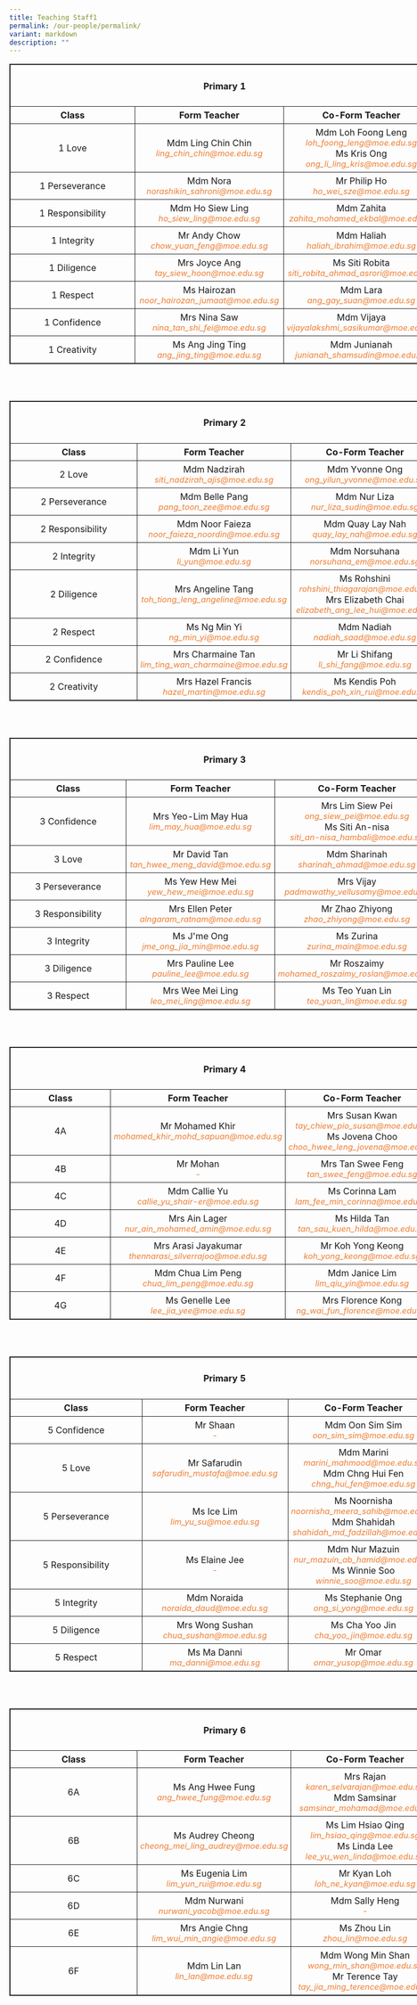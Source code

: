 ```yaml
---
title: Teaching Staff1
permalink: /our-people/permalink/
variant: markdown
description: ""
---
```

<table style="border: 1px solid rgb(42, 42, 42); width: 773px;"><tbody>
<tr><td style="padding: 5px; text-align: center; border: 1px solid rgb(42, 42, 42); vertical-align: middle;" colspan="3" rowspan="1"><h4><strong>Primary 1</strong></h4></td></tr>	
<tr>
<td width="257" style="padding: 5px; text-align: center; border: 1px solid rgb(42, 42, 42); vertical-align: middle;"><b>Class</b></td>
<td width="258" style="padding: 5px; text-align: center; border: 1px solid rgb(42, 42, 42); vertical-align: middle;"><b>Form Teacher</b></td>
<td width="258" style="padding: 5px; text-align: center; border: 1px solid rgb(42, 42, 42); vertical-align: middle;"><b>Co-Form Teacher</b></td></tr>
<tr>
<td width="257" style="padding: 5px; text-align: center; border: 1px solid rgb(42, 42, 42); vertical-align: middle;">1 Love</td>
<td width="258" style="padding: 5px; text-align: center; border: 1px solid rgb(42, 42, 42); vertical-align: middle;">Mdm Ling Chin Chin<br><i style="font-size:11pt; color: rgb(237, 125, 49);">ling_chin_chin@moe.edu.sg</i></td>
<td width="258" style="padding: 5px; text-align: center; border: 1px solid rgb(42, 42, 42); vertical-align: middle;">Mdm Loh Foong Leng<br><i style="font-size:11pt; color: rgb(237, 125, 49);">loh_foong_leng@moe.edu.sg</i><br>Ms Kris Ong<br><i style="font-size:11pt; color: rgb(237, 125, 49);">ong_li_ling_kris@moe.edu.sg</i></td>
</tr>
<tr>
<td width="257" style="padding: 5px; text-align: center; border: 1px solid rgb(42, 42, 42); vertical-align: middle;">1 Perseverance</td>
<td width="258" style="padding: 5px; text-align: center; border: 1px solid rgb(42, 42, 42); vertical-align: middle;">Mdm Nora<br><i style="font-size:11pt; color: rgb(237, 125, 49);">norashikin_sahroni@moe.edu.sg</i></td>
<td width="258" style="padding: 5px; text-align: center; border: 1px solid rgb(42, 42, 42); vertical-align: middle;">Mr Philip Ho<br><i style="font-size:11pt; color: rgb(237, 125, 49);">ho_wei_sze@moe.edu.sg</i></td>
</tr>
<tr>
<td width="257" style="padding: 5px; text-align: center; border: 1px solid rgb(42, 42, 42); vertical-align: middle;">1 Responsibility</td>
<td width="258" style="padding: 5px; text-align: center; border: 1px solid rgb(42, 42, 42); vertical-align: middle;">Mdm Ho Siew Ling<br><i style="font-size:11pt; color: rgb(237, 125, 49);">ho_siew_ling@moe.edu.sg</i></td>
<td width="258" style="padding: 5px; text-align: center; border: 1px solid rgb(42, 42, 42); vertical-align: middle;">Mdm Zahita<br><i style="font-size:11pt; color: rgb(237, 125, 49);">zahita_mohamed_ekbal@moe.edu.sg</i></td>
</tr>
<tr>
<td width="257" style="padding: 5px; text-align: center; border: 1px solid rgb(42, 42, 42); vertical-align: middle;">1 Integrity</td>
<td width="258" style="padding: 5px; text-align: center; border: 1px solid rgb(42, 42, 42); vertical-align: middle;">Mr Andy Chow<br><i style="font-size:11pt; color: rgb(237, 125, 49);">chow_yuan_feng@moe.edu.sg</i></td>
<td width="258" style="padding: 5px; text-align: center; border: 1px solid rgb(42, 42, 42); vertical-align: middle;">Mdm Haliah<br><i style="font-size:11pt; color: rgb(237, 125, 49);">haliah_ibrahim@moe.edu.sg</i></td>
</tr>
<tr>
<td width="257" style="padding: 5px; text-align: center; border: 1px solid rgb(42, 42, 42); vertical-align: middle;">1 Diligence</td>
<td width="258" style="padding: 5px; text-align: center; border: 1px solid rgb(42, 42, 42); vertical-align: middle;">Mrs Joyce Ang<br><i style="font-size:11pt; color: rgb(237, 125, 49);">tay_siew_hoon@moe.edu.sg</i></td>
<td width="258" style="padding: 5px; text-align: center; border: 1px solid rgb(42, 42, 42); vertical-align: middle;">Ms Siti Robita<br><i style="font-size:11pt; color: rgb(237, 125, 49);">siti_robita_ahmad_asrori@moe.edu.sg</i></td>
</tr>
<tr>
<td width="257" style="padding: 5px; text-align: center; border: 1px solid rgb(42, 42, 42); vertical-align: middle;">1 Respect</td>
<td width="258" style="padding: 5px; text-align: center; border: 1px solid rgb(42, 42, 42); vertical-align: middle;">Ms Hairozan<br><i style="font-size:11pt; color: rgb(237, 125, 49);">noor_hairozan_jumaat@moe.edu.sg</i></td>
<td width="258" style="padding: 5px; text-align: center; border: 1px solid rgb(42, 42, 42); vertical-align: middle;">Mdm Lara<br><i style="font-size:11pt; color: rgb(237, 125, 49);">ang_gay_suan@moe.edu.sg</i></td>
</tr>
<tr>
<td width="257" style="padding: 5px; text-align: center; border: 1px solid rgb(42, 42, 42); vertical-align: middle;">1 Confidence</td>
<td width="258" style="padding: 5px; text-align: center; border: 1px solid rgb(42, 42, 42); vertical-align: middle;">Mrs Nina Saw<br><i style="font-size:11pt; color: rgb(237, 125, 49);">nina_tan_shi_fei@moe.edu.sg</i></td>
<td width="258" style="padding: 5px; text-align: center; border: 1px solid rgb(42, 42, 42); vertical-align: middle;">Mdm Vijaya<br><i style="font-size:11pt; color: rgb(237, 125, 49);">vijayalakshmi_sasikumar@moe.edu.sg</i></td>
</tr>
<tr>
<td width="257" style="padding: 5px; text-align: center; border: 1px solid rgb(42, 42, 42); vertical-align: middle;">1 Creativity</td>
<td width="258" style="padding: 5px; text-align: center; border: 1px solid rgb(42, 42, 42); vertical-align: middle;">Ms Ang Jing Ting<br><i style="font-size:11pt; color: rgb(237, 125, 49);">ang_jing_ting@moe.edu.sg</i></td>
<td width="258" style="padding: 5px; text-align: center; border: 1px solid rgb(42, 42, 42); vertical-align: middle;">Mdm Junianah<br><i style="font-size:11pt; color: rgb(237, 125, 49);">junianah_shamsudin@moe.edu.sg</i></td>
</tr>
</tbody></table><br><br>
<!--............................................................................................................-->	
<table style="border: 1px solid rgb(42, 42, 42); width: 773px;"><tbody>
<tr><td style="padding: 5px; text-align: center; border: 1px solid rgb(42, 42, 42); vertical-align: middle;" colspan="3" rowspan="1"><h4><strong>Primary 2</strong></h4></td></tr>	
<tr>
<td width="257" style="padding: 5px; text-align: center; border: 1px solid rgb(42, 42, 42); vertical-align: middle;"><b>Class</b></td>
<td width="258" style="padding: 5px; text-align: center; border: 1px solid rgb(42, 42, 42); vertical-align: middle;"><b>Form Teacher</b></td>
<td width="258" style="padding: 5px; text-align: center; border: 1px solid rgb(42, 42, 42); vertical-align: middle;"><b>Co-Form Teacher</b></td></tr>
<tr>
<td width="257" style="padding: 5px; text-align: center; border: 1px solid rgb(42, 42, 42); vertical-align: middle;">2 Love</td>
<td width="258" style="padding: 5px; text-align: center; border: 1px solid rgb(42, 42, 42); vertical-align: middle;">Mdm Nadzirah<br><i style="font-size:11pt; color: rgb(237, 125, 49);">siti_nadzirah_ajis@moe.edu.sg</i></td>
<td width="258" style="padding: 5px; text-align: center; border: 1px solid rgb(42, 42, 42); vertical-align: middle;">Mdm Yvonne Ong<br><i style="font-size:11pt; color: rgb(237, 125, 49);">ong_yilun_yvonne@moe.edu.sg</i></td>
</tr>
<tr>
<td width="257" style="padding: 5px; text-align: center; border: 1px solid rgb(42, 42, 42); vertical-align: middle;">2 Perseverance</td>
<td width="258" style="padding: 5px; text-align: center; border: 1px solid rgb(42, 42, 42); vertical-align: middle;">Mdm Belle Pang<br><i style="font-size:11pt; color: rgb(237, 125, 49);">pang_toon_zee@moe.edu.sg</i></td>
<td width="258" style="padding: 5px; text-align: center; border: 1px solid rgb(42, 42, 42); vertical-align: middle;">Mdm Nur Liza<br><i style="font-size:11pt; color: rgb(237, 125, 49);">nur_liza_sudin@moe.edu.sg</i></td>
</tr>
<tr>
<td width="257" style="padding: 5px; text-align: center; border: 1px solid rgb(42, 42, 42); vertical-align: middle;">2 Responsibility</td>
<td width="258" style="padding: 5px; text-align: center; border: 1px solid rgb(42, 42, 42); vertical-align: middle;">Mdm Noor Faieza<br><i style="font-size:11pt; color: rgb(237, 125, 49);">noor_faieza_noordin@moe.edu.sg</i></td>
<td width="258" style="padding: 5px; text-align: center; border: 1px solid rgb(42, 42, 42); vertical-align: middle;">Mdm Quay Lay Nah<br><i style="font-size:11pt; color: rgb(237, 125, 49);">quay_lay_nah@moe.edu.sg</i></td>
</tr>
<tr>
<td width="257" style="padding: 5px; text-align: center; border: 1px solid rgb(42, 42, 42); vertical-align: middle;">2 Integrity</td>
<td width="258" style="padding: 5px; text-align: center; border: 1px solid rgb(42, 42, 42); vertical-align: middle;">Mdm Li Yun<br><i style="font-size:11pt; color: rgb(237, 125, 49);">li_yun@moe.edu.sg</i></td>
<td width="258" style="padding: 5px; text-align: center; border: 1px solid rgb(42, 42, 42); vertical-align: middle;">Mdm Norsuhana<br><i style="font-size:11pt; color: rgb(237, 125, 49);">norsuhana_em@moe.edu.sg</i></td>
</tr>
<tr>
<td width="257" style="padding: 5px; text-align: center; border: 1px solid rgb(42, 42, 42); vertical-align: middle;">2 Diligence</td>
<td width="258" style="padding: 5px; text-align: center; border: 1px solid rgb(42, 42, 42); vertical-align: middle;">Mrs Angeline Tang<br><i style="font-size:11pt; color: rgb(237, 125, 49);">toh_tiong_leng_angeline@moe.edu.sg</i></td>
<td width="258" style="padding: 5px; text-align: center; border: 1px solid rgb(42, 42, 42); vertical-align: middle;">Ms Rohshini<br><i style="font-size:11pt; color: rgb(237, 125, 49);">rohshini_thiagarajan@moe.edu.sg</i><br>Mrs Elizabeth Chai<br><i style="font-size:11pt; color: rgb(237, 125, 49);">elizabeth_ang_lee_hui@moe.edu.sg</i></td>
</tr>
<tr>
<td width="257" style="padding: 5px; text-align: center; border: 1px solid rgb(42, 42, 42); vertical-align: middle;">2 Respect</td>
<td width="258" style="padding: 5px; text-align: center; border: 1px solid rgb(42, 42, 42); vertical-align: middle;">Ms Ng Min Yi<br><i style="font-size:11pt; color: rgb(237, 125, 49);">ng_min_yi@moe.edu.sg</i></td>
<td width="258" style="padding: 5px; text-align: center; border: 1px solid rgb(42, 42, 42); vertical-align: middle;">Mdm Nadiah<br><i style="font-size:11pt; color: rgb(237, 125, 49);">nadiah_saad@moe.edu.sg</i></td>
</tr>
<tr>
<td width="257" style="padding: 5px; text-align: center; border: 1px solid rgb(42, 42, 42); vertical-align: middle;">2 Confidence</td>
<td width="258" style="padding: 5px; text-align: center; border: 1px solid rgb(42, 42, 42); vertical-align: middle;">Mrs Charmaine Tan<br><i style="font-size:11pt; color: rgb(237, 125, 49);">lim_ting_wan_charmaine@moe.edu.sg</i></td>
<td width="258" style="padding: 5px; text-align: center; border: 1px solid rgb(42, 42, 42); vertical-align: middle;">Mr Li Shifang<br><i style="font-size:11pt; color: rgb(237, 125, 49);">li_shi_fang@moe.edu.sg</i></td>
</tr>
<tr>
<td width="257" style="padding: 5px; text-align: center; border: 1px solid rgb(42, 42, 42); vertical-align: middle;">2 Creativity</td>
<td width="258" style="padding: 5px; text-align: center; border: 1px solid rgb(42, 42, 42); vertical-align: middle;">Mrs Hazel Francis<br><i style="font-size:11pt; color: rgb(237, 125, 49);">hazel_martin@moe.edu.sg</i></td>
<td width="258" style="padding: 5px; text-align: center; border: 1px solid rgb(42, 42, 42); vertical-align: middle;">Ms Kendis Poh<br><i style="font-size:11pt; color: rgb(237, 125, 49);">kendis_poh_xin_rui@moe.edu.sg</i></td>
</tr>
</tbody></table><br><br>
<!--............................................................................................................-->
<table style="border: 1px solid rgb(42, 42, 42); width: 773px;"><tbody>
<tr><td style="padding: 5px; text-align: center; border: 1px solid rgb(42, 42, 42); vertical-align: middle;" colspan="3" rowspan="1"><h4><strong>Primary 3</strong></h4></td></tr>	
<tr>
<td width="257" style="padding: 5px; text-align: center; border: 1px solid rgb(42, 42, 42); vertical-align: middle;"><b>Class</b></td>
<td width="258" style="padding: 5px; text-align: center; border: 1px solid rgb(42, 42, 42); vertical-align: middle;"><b>Form Teacher</b></td>
<td width="258" style="padding: 5px; text-align: center; border: 1px solid rgb(42, 42, 42); vertical-align: middle;"><b>Co-Form Teacher</b></td></tr>
<tr>
<td width="257" style="padding: 5px; text-align: center; border: 1px solid rgb(42, 42, 42); vertical-align: middle;">3 Confidence</td>
<td width="258" style="padding: 5px; text-align: center; border: 1px solid rgb(42, 42, 42); vertical-align: middle;">Mrs Yeo-Lim May Hua<br><i style="font-size:11pt; color: rgb(237, 125, 49);">lim_may_hua@moe.edu.sg</i></td>
<td width="258" style="padding: 5px; text-align: center; border: 1px solid rgb(42, 42, 42); vertical-align: middle;">Mrs Lim Siew Pei<br><i style="font-size:11pt; color: rgb(237, 125, 49);">ong_siew_pei@moe.edu.sg</i><br>Ms Siti An-nisa<br><i style="font-size:11pt; color: rgb(237, 125, 49);">siti_an-nisa_hambali@moe.edu.sg</i></td>
</tr>
<tr>
<td width="257" style="padding: 5px; text-align: center; border: 1px solid rgb(42, 42, 42); vertical-align: middle;">3 Love</td>
<td width="258" style="padding: 5px; text-align: center; border: 1px solid rgb(42, 42, 42); vertical-align: middle;">Mr David Tan<br><i style="font-size:11pt; color: rgb(237, 125, 49);">tan_hwee_meng_david@moe.edu.sg</i></td>
<td width="258" style="padding: 5px; text-align: center; border: 1px solid rgb(42, 42, 42); vertical-align: middle;">Mdm Sharinah<br><i style="font-size:11pt; color: rgb(237, 125, 49);">sharinah_ahmad@moe.edu.sg</i></td>
</tr>
<tr>
<td width="257" style="padding: 5px; text-align: center; border: 1px solid rgb(42, 42, 42); vertical-align: middle;">3 Perseverance</td>
<td width="258" style="padding: 5px; text-align: center; border: 1px solid rgb(42, 42, 42); vertical-align: middle;">Ms Yew Hew Mei<br><i style="font-size:11pt; color: rgb(237, 125, 49);">yew_hew_mei@moe.edu.sg</i></td>
<td width="258" style="padding: 5px; text-align: center; border: 1px solid rgb(42, 42, 42); vertical-align: middle;">Mrs Vijay<br><i style="font-size:11pt; color: rgb(237, 125, 49);">padmawathy_vellusamy@moe.edu.sg</i></td>
</tr>
<tr>
<td width="257" style="padding: 5px; text-align: center; border: 1px solid rgb(42, 42, 42); vertical-align: middle;">3 Responsibility</td>
<td width="258" style="padding: 5px; text-align: center; border: 1px solid rgb(42, 42, 42); vertical-align: middle;">Mrs Ellen Peter<br><i style="font-size:11pt; color: rgb(237, 125, 49);">alngaram_ratnam@moe.edu.sg</i></td>
<td width="258" style="padding: 5px; text-align: center; border: 1px solid rgb(42, 42, 42); vertical-align: middle;">Mr Zhao Zhiyong<br><i style="font-size:11pt; color: rgb(237, 125, 49);">zhao_zhiyong@moe.edu.sg</i></td>
</tr>
<tr>
<td width="257" style="padding: 5px; text-align: center; border: 1px solid rgb(42, 42, 42); vertical-align: middle;">3 Integrity</td>
<td width="258" style="padding: 5px; text-align: center; border: 1px solid rgb(42, 42, 42); vertical-align: middle;">Ms J'me Ong<br><i style="font-size:11pt; color: rgb(237, 125, 49);">jme_ong_jia_min@moe.edu.sg</i></td>
<td width="258" style="padding: 5px; text-align: center; border: 1px solid rgb(42, 42, 42); vertical-align: middle;">Ms Zurina<br><i style="font-size:11pt; color: rgb(237, 125, 49);">zurina_main@moe.edu.sg</i></td>
</tr>
<tr>
<td width="257" style="padding: 5px; text-align: center; border: 1px solid rgb(42, 42, 42); vertical-align: middle;">3 Diligence</td>
<td width="258" style="padding: 5px; text-align: center; border: 1px solid rgb(42, 42, 42); vertical-align: middle;">Mrs Pauline Lee<br><i style="font-size:11pt; color: rgb(237, 125, 49);">pauline_lee@moe.edu.sg</i></td>
<td width="258" style="padding: 5px; text-align: center; border: 1px solid rgb(42, 42, 42); vertical-align: middle;">Mr Roszaimy<br><i style="font-size:11pt; color: rgb(237, 125, 49);">mohamed_roszaimy_roslan@moe.edu.sg</i></td>
</tr>
<tr>
<td width="257" style="padding: 5px; text-align: center; border: 1px solid rgb(42, 42, 42); vertical-align: middle;">3 Respect</td>
<td width="258" style="padding: 5px; text-align: center; border: 1px solid rgb(42, 42, 42); vertical-align: middle;">Mrs Wee Mei Ling<br><i style="font-size:11pt; color: rgb(237, 125, 49);">leo_mei_ling@moe.edu.sg</i></td>
<td width="258" style="padding: 5px; text-align: center; border: 1px solid rgb(42, 42, 42); vertical-align: middle;">Ms Teo Yuan Lin<br><i style="font-size:11pt; color: rgb(237, 125, 49);">teo_yuan_lin@moe.edu.sg</i></td>
</tr>
</tbody></table><br><br>
<!--............................................................................................................-->
<table style="border: 1px solid rgb(42, 42, 42); width: 773px;"><tbody>
<tr><td style="padding: 5px; text-align: center; border: 1px solid rgb(42, 42, 42); vertical-align: middle;" colspan="3" rowspan="1"><h4><strong>Primary 4</strong></h4></td></tr>	
<tr>
<td width="257" style="padding: 5px; text-align: center; border: 1px solid rgb(42, 42, 42); vertical-align: middle;"><b>Class</b></td>
<td width="258" style="padding: 5px; text-align: center; border: 1px solid rgb(42, 42, 42); vertical-align: middle;"><b>Form Teacher</b></td>
<td width="258" style="padding: 5px; text-align: center; border: 1px solid rgb(42, 42, 42); vertical-align: middle;"><b>Co-Form Teacher</b></td></tr>
<tr>
<td width="257" style="padding: 5px; text-align: center; border: 1px solid rgb(42, 42, 42); vertical-align: middle;">4A</td>
<td width="258" style="padding: 5px; text-align: center; border: 1px solid rgb(42, 42, 42); vertical-align: middle;">Mr Mohamed Khir<br><i style="font-size:11pt; color: rgb(237, 125, 49);">mohamed_khir_mohd_sapuan@moe.edu.sg</i></td>
<td width="258" style="padding: 5px; text-align: center; border: 1px solid rgb(42, 42, 42); vertical-align: middle;">Mrs Susan Kwan<br><i style="font-size:11pt; color: rgb(237, 125, 49);">tay_chiew_pio_susan@moe.edu.sg</i><br>Ms Jovena Choo<br><i style="font-size:11pt; color: rgb(237, 125, 49);">choo_hwee_leng_jovena@moe.edu.sg</i></td>
</tr>
<tr>
<td width="257" style="padding: 5px; text-align: center; border: 1px solid rgb(42, 42, 42); vertical-align: middle;">4B</td>
<td width="258" style="padding: 5px; text-align: center; border: 1px solid rgb(42, 42, 42); vertical-align: middle;">Mr Mohan<br><i style="font-size:11pt; color: rgb(237, 125, 49);">-</i></td>
<td width="258" style="padding: 5px; text-align: center; border: 1px solid rgb(42, 42, 42); vertical-align: middle;">Mrs Tan Swee Feng<br><i style="font-size:11pt; color: rgb(237, 125, 49);">tan_swee_feng@moe.edu.sg</i></td>
</tr>
<tr>
<td width="257" style="padding: 5px; text-align: center; border: 1px solid rgb(42, 42, 42); vertical-align: middle;">4C</td>
<td width="258" style="padding: 5px; text-align: center; border: 1px solid rgb(42, 42, 42); vertical-align: middle;">Mdm Callie Yu<br><i style="font-size:11pt; color: rgb(237, 125, 49);">callie_yu_shair-er@moe.edu.sg</i></td>
<td width="258" style="padding: 5px; text-align: center; border: 1px solid rgb(42, 42, 42); vertical-align: middle;">Ms Corinna Lam<br><i style="font-size:11pt; color: rgb(237, 125, 49);">lam_fee_min_corinna@moe.edu.sg</i></td>
</tr>
<tr>
<td width="257" style="padding: 5px; text-align: center; border: 1px solid rgb(42, 42, 42); vertical-align: middle;">4D</td>
<td width="258" style="padding: 5px; text-align: center; border: 1px solid rgb(42, 42, 42); vertical-align: middle;">Mrs Ain Lager<br><i style="font-size:11pt; color: rgb(237, 125, 49);">nur_ain_mohamed_amin@moe.edu.sg</i></td>
<td width="258" style="padding: 5px; text-align: center; border: 1px solid rgb(42, 42, 42); vertical-align: middle;">Ms Hilda Tan<br><i style="font-size:11pt; color: rgb(237, 125, 49);">tan_sau_kuen_hilda@moe.edu.sg</i></td>
</tr>
<tr>
<td width="257" style="padding: 5px; text-align: center; border: 1px solid rgb(42, 42, 42); vertical-align: middle;">4E</td>
<td width="258" style="padding: 5px; text-align: center; border: 1px solid rgb(42, 42, 42); vertical-align: middle;">Mrs Arasi Jayakumar<br><i style="font-size:11pt; color: rgb(237, 125, 49);">thennarasi_silverrajoo@moe.edu.sg</i></td>
<td width="258" style="padding: 5px; text-align: center; border: 1px solid rgb(42, 42, 42); vertical-align: middle;">Mr Koh Yong Keong<br><i style="font-size:11pt; color: rgb(237, 125, 49);">koh_yong_keong@moe.edu.sg</i></td>
</tr>
<tr>
<td width="257" style="padding: 5px; text-align: center; border: 1px solid rgb(42, 42, 42); vertical-align: middle;">4F</td>
<td width="258" style="padding: 5px; text-align: center; border: 1px solid rgb(42, 42, 42); vertical-align: middle;">Mdm Chua Lim Peng<br><i style="font-size:11pt; color: rgb(237, 125, 49);">chua_lim_peng@moe.edu.sg</i></td>
<td width="258" style="padding: 5px; text-align: center; border: 1px solid rgb(42, 42, 42); vertical-align: middle;">Mdm Janice Lim<br><i style="font-size:11pt; color: rgb(237, 125, 49);">lim_qiu_yin@moe.edu.sg</i></td>
</tr>
<tr>
<td width="257" style="padding: 5px; text-align: center; border: 1px solid rgb(42, 42, 42); vertical-align: middle;">4G</td>
<td width="258" style="padding: 5px; text-align: center; border: 1px solid rgb(42, 42, 42); vertical-align: middle;">Ms Genelle Lee<br><i style="font-size:11pt; color: rgb(237, 125, 49);">lee_jia_yee@moe.edu.sg</i></td>
<td width="258" style="padding: 5px; text-align: center; border: 1px solid rgb(42, 42, 42); vertical-align: middle;">Mrs Florence Kong<br><i style="font-size:11pt; color: rgb(237, 125, 49);">ng_wai_fun_florence@moe.edu.sg</i></td>
</tr>
</tbody></table><br><br>
<!--............................................................................................................-->
<table style="border: 1px solid rgb(42, 42, 42); width: 773px;"><tbody>
<tr><td style="padding: 5px; text-align: center; border: 1px solid rgb(42, 42, 42); vertical-align: middle;" colspan="3" rowspan="1"><h4><strong>Primary 5</strong></h4></td></tr>	
<tr>
<td width="257" style="padding: 5px; text-align: center; border: 1px solid rgb(42, 42, 42); vertical-align: middle;"><b>Class</b></td>
<td width="258" style="padding: 5px; text-align: center; border: 1px solid rgb(42, 42, 42); vertical-align: middle;"><b>Form Teacher</b></td>
<td width="258" style="padding: 5px; text-align: center; border: 1px solid rgb(42, 42, 42); vertical-align: middle;"><b>Co-Form Teacher</b></td></tr>
<tr>
<td width="257" style="padding: 5px; text-align: center; border: 1px solid rgb(42, 42, 42); vertical-align: middle;">5 Confidence</td>
<td width="258" style="padding: 5px; text-align: center; border: 1px solid rgb(42, 42, 42); vertical-align: middle;">Mr Shaan<br><i style="font-size:11pt; color: rgb(237, 125, 49);">-</i></td>
<td width="258" style="padding: 5px; text-align: center; border: 1px solid rgb(42, 42, 42); vertical-align: middle;">Mdm Oon Sim Sim<br><i style="font-size:11pt; color: rgb(237, 125, 49);">oon_sim_sim@moe.edu.sg</i></td>
</tr>
<tr>
<td width="257" style="padding: 5px; text-align: center; border: 1px solid rgb(42, 42, 42); vertical-align: middle;">5 Love</td>
<td width="258" style="padding: 5px; text-align: center; border: 1px solid rgb(42, 42, 42); vertical-align: middle;">Mr Safarudin<br><i style="font-size:11pt; color: rgb(237, 125, 49);">safarudin_mustafa@moe.edu.sg</i></td>
<td width="258" style="padding: 5px; text-align: center; border: 1px solid rgb(42, 42, 42); vertical-align: middle;">Mdm Marini<br><i style="font-size:11pt; color: rgb(237, 125, 49);">marini_mahmood@moe.edu.sg</i><br>Mdm Chng Hui Fen<br><i style="font-size:11pt; color: rgb(237, 125, 49);">chng_hui_fen@moe.edu.sg</i></td>
</tr>
<tr>
<td width="257" style="padding: 5px; text-align: center; border: 1px solid rgb(42, 42, 42); vertical-align: middle;">5 Perseverance</td>
<td width="258" style="padding: 5px; text-align: center; border: 1px solid rgb(42, 42, 42); vertical-align: middle;">Ms Ice Lim<br><i style="font-size:11pt; color: rgb(237, 125, 49);">lim_yu_su@moe.edu.sg</i></td>
<td width="258" style="padding: 5px; text-align: center; border: 1px solid rgb(42, 42, 42); vertical-align: middle;">Ms Noornisha<br><i style="font-size:11pt; color: rgb(237, 125, 49);">noornisha_meera_sahib@moe.edu.sg</i><br>Mdm Shahidah<br><i style="font-size:11pt; color: rgb(237, 125, 49);">shahidah_md_fadzillah@moe.edu.sg</i></td>
</tr>
<tr>
<td width="257" style="padding: 5px; text-align: center; border: 1px solid rgb(42, 42, 42); vertical-align: middle;">5 Responsibility</td>
<td width="258" style="padding: 5px; text-align: center; border: 1px solid rgb(42, 42, 42); vertical-align: middle;">Ms Elaine Jee<br><i style="font-size:11pt; color: rgb(237, 125, 49);">-</i></td>
<td width="258" style="padding: 5px; text-align: center; border: 1px solid rgb(42, 42, 42); vertical-align: middle;">Mdm Nur Mazuin<br><i style="font-size:11pt; color: rgb(237, 125, 49);">nur_mazuin_ab_hamid@moe.edu.sg</i><br>Ms Winnie Soo<br><i style="font-size:11pt; color: rgb(237, 125, 49);">winnie_soo@moe.edu.sg</i></td>
</tr>
<tr>
<td width="257" style="padding: 5px; text-align: center; border: 1px solid rgb(42, 42, 42); vertical-align: middle;">5 Integrity</td>
<td width="258" style="padding: 5px; text-align: center; border: 1px solid rgb(42, 42, 42); vertical-align: middle;">Mdm Noraida<br><i style="font-size:11pt; color: rgb(237, 125, 49);">noraida_daud@moe.edu.sg</i></td>
<td width="258" style="padding: 5px; text-align: center; border: 1px solid rgb(42, 42, 42); vertical-align: middle;">Ms Stephanie Ong<br><i style="font-size:11pt; color: rgb(237, 125, 49);">ong_si_yong@moe.edu.sg</i></td>
</tr>
<tr>
<td width="257" style="padding: 5px; text-align: center; border: 1px solid rgb(42, 42, 42); vertical-align: middle;">5 Diligence</td>
<td width="258" style="padding: 5px; text-align: center; border: 1px solid rgb(42, 42, 42); vertical-align: middle;">Mrs Wong Sushan<br><i style="font-size:11pt; color: rgb(237, 125, 49);">chua_sushan@moe.edu.sg</i></td>
<td width="258" style="padding: 5px; text-align: center; border: 1px solid rgb(42, 42, 42); vertical-align: middle;">Ms Cha Yoo Jin<br><i style="font-size:11pt; color: rgb(237, 125, 49);">cha_yoo_jin@moe.edu.sg</i></td>
</tr>
<tr>
<td width="257" style="padding: 5px; text-align: center; border: 1px solid rgb(42, 42, 42); vertical-align: middle;">5 Respect</td>
<td width="258" style="padding: 5px; text-align: center; border: 1px solid rgb(42, 42, 42); vertical-align: middle;">Ms Ma Danni<br><i style="font-size:11pt; color: rgb(237, 125, 49);">ma_danni@moe.edu.sg</i></td>
<td width="258" style="padding: 5px; text-align: center; border: 1px solid rgb(42, 42, 42); vertical-align: middle;">Mr Omar<br><i style="font-size:11pt; color: rgb(237, 125, 49);">omar_yusop@moe.edu.sg</i></td>
</tr>
</tbody></table><br><br>
<!--............................................................................................................-->
<table style="border: 1px solid rgb(42, 42, 42); width: 773px;"><tbody>
<tr><td style="padding: 5px; text-align: center; border: 1px solid rgb(42, 42, 42); vertical-align: middle;" colspan="3" rowspan="1"><h4><strong>Primary 6</strong></h4></td></tr>	
<tr>
<td width="257" style="padding: 5px; text-align: center; border: 1px solid rgb(42, 42, 42); vertical-align: middle;"><b>Class</b></td>
<td width="258" style="padding: 5px; text-align: center; border: 1px solid rgb(42, 42, 42); vertical-align: middle;"><b>Form Teacher</b></td>
<td width="258" style="padding: 5px; text-align: center; border: 1px solid rgb(42, 42, 42); vertical-align: middle;"><b>Co-Form Teacher</b></td></tr>
<tr>
<td width="257" style="padding: 5px; text-align: center; border: 1px solid rgb(42, 42, 42); vertical-align: middle;">6A</td>
<td width="258" style="padding: 5px; text-align: center; border: 1px solid rgb(42, 42, 42); vertical-align: middle;">Ms Ang Hwee Fung<br><i style="font-size:11pt; color: rgb(237, 125, 49);">ang_hwee_fung@moe.edu.sg</i></td>
<td width="258" style="padding: 5px; text-align: center; border: 1px solid rgb(42, 42, 42); vertical-align: middle;">Mrs Rajan<br><i style="font-size:11pt; color: rgb(237, 125, 49);">karen_selvarajan@moe.edu.sg</i><br>Mdm Samsinar<br><i style="font-size:11pt; color: rgb(237, 125, 49);">samsinar_mohamad@moe.edu.sg</i></td>
</tr>
<tr>
<td width="257" style="padding: 5px; text-align: center; border: 1px solid rgb(42, 42, 42); vertical-align: middle;">6B</td>
<td width="258" style="padding: 5px; text-align: center; border: 1px solid rgb(42, 42, 42); vertical-align: middle;">Ms Audrey Cheong<br><i style="font-size:11pt; color: rgb(237, 125, 49);">cheong_mei_ling_audrey@moe.edu.sg</i></td>
<td width="258" style="padding: 5px; text-align: center; border: 1px solid rgb(42, 42, 42); vertical-align: middle;">Ms Lim Hsiao Qing<br><i style="font-size:11pt; color: rgb(237, 125, 49);">lim_hsiao_qing@moe.edu.sg</i><br>Ms Linda Lee<br><i style="font-size:11pt; color: rgb(237, 125, 49);">lee_yu_wen_linda@moe.edu.sg</i></td>
</tr>
<tr>
<td width="257" style="padding: 5px; text-align: center; border: 1px solid rgb(42, 42, 42); vertical-align: middle;">6C</td>
<td width="258" style="padding: 5px; text-align: center; border: 1px solid rgb(42, 42, 42); vertical-align: middle;">Ms Eugenia Lim<br><i style="font-size:11pt; color: rgb(237, 125, 49);">lim_yun_rui@moe.edu.sg</i></td>
<td width="258" style="padding: 5px; text-align: center; border: 1px solid rgb(42, 42, 42); vertical-align: middle;">Mr Kyan Loh<br><i style="font-size:11pt; color: rgb(237, 125, 49);">loh_ne_kyan@moe.edu.sg</i></td>
</tr>
<tr>
<td width="257" style="padding: 5px; text-align: center; border: 1px solid rgb(42, 42, 42); vertical-align: middle;">6D</td>
<td width="258" style="padding: 5px; text-align: center; border: 1px solid rgb(42, 42, 42); vertical-align: middle;">Mdm Nurwani<br><i style="font-size:11pt; color: rgb(237, 125, 49);">nurwani_yacob@moe.edu.sg</i></td>
<td width="258" style="padding: 5px; text-align: center; border: 1px solid rgb(42, 42, 42); vertical-align: middle;">Mdm Sally Heng<br><i style="font-size:11pt; color: rgb(237, 125, 49);">-</i></td>
</tr>
<tr>
<td width="257" style="padding: 5px; text-align: center; border: 1px solid rgb(42, 42, 42); vertical-align: middle;">6E</td>
<td width="258" style="padding: 5px; text-align: center; border: 1px solid rgb(42, 42, 42); vertical-align: middle;">Mrs Angie Chng<br><i style="font-size:11pt; color: rgb(237, 125, 49);">lim_wui_min_angie@moe.edu.sg</i></td>
<td width="258" style="padding: 5px; text-align: center; border: 1px solid rgb(42, 42, 42); vertical-align: middle;">Ms Zhou Lin<br><i style="font-size:11pt; color: rgb(237, 125, 49);">zhou_lin@moe.edu.sg</i></td>
</tr>
<tr>
<td width="257" style="padding: 5px; text-align: center; border: 1px solid rgb(42, 42, 42); vertical-align: middle;">6F</td>
<td width="258" style="padding: 5px; text-align: center; border: 1px solid rgb(42, 42, 42); vertical-align: middle;">Mdm Lin Lan<br><i style="font-size:11pt; color: rgb(237, 125, 49);">lin_lan@moe.edu.sg</i></td>
<td width="258" style="padding: 5px; text-align: center; border: 1px solid rgb(42, 42, 42); vertical-align: middle;">Mdm Wong Min Shan<br><i style="font-size:11pt; color: rgb(237, 125, 49);">wong_min_shan@moe.edu.sg</i><br>Mr Terence Tay<br><i style="font-size:11pt; color: rgb(237, 125, 49);">tay_jia_ming_terence@moe.edu.sg</i></td>
</tr>
</tbody></table>